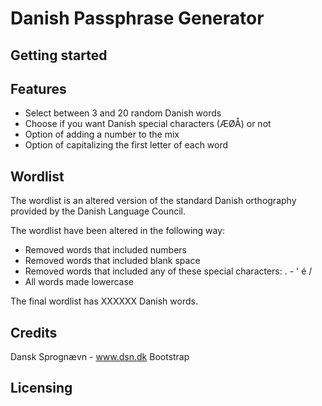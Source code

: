 # Danish Passphrase Generator

## Getting started

## Features

- Select between 3 and 20 random Danish words
- Choose if you want Danish special characters (ÆØÅ) or not
- Option of adding a number to the mix
- Option of capitalizing the first letter of each word

## Wordlist

The wordlist is an altered version of the standard Danish orthography provided by the Danish Language Council.

The wordlist have been altered in the following way:

- Removed words that included numbers
- Removed words that included blank space
- Removed words that included any of these special characters: . - ' é / 
- All words made lowercase

The final wordlist has XXXXXX Danish words.

## Credits

Dansk Sprognævn - www.dsn.dk
Bootstrap

## Licensing
